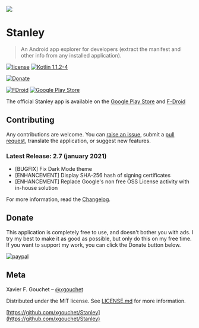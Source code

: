 ![](https://f-droid.org/repo/fr.xgouchet.packageexplorer/en-US/icon_eW2o5Gop8EXERg6pYjSfkTuhuYr1QIb4W0bApaECbKs=.png)

# Stanley


> An Android app explorer for developers (extract the manifest and other info from any installed application).

[![license](https://img.shields.io/github/license/mashape/apistatus.svg)](https://opensource.org/licenses/MIT)
[![Kotlin 1.1.2-4](https://img.shields.io/badge/Kotlin-1.3.0-blue.svg)](http://kotlinlang.org)

[![Donate](https://img.shields.io/badge/Donate-PayPal-green.svg)](https://paypal.me/xaviergouchet)

[![FDroid](https://img.shields.io/badge/Download-F--Droid-yellow.svg)](https://f-droid.org/app/fr.xgouchet.packageexplorer)
[![Google Play Store](https://img.shields.io/badge/Download-Google--Play--Store-yellow.svg)](https://play.google.com/store/apps/details?id=fr.xgouchet.packageexplorer)


The official Stanley app is available on the [Google Play Store](https://play.google.com/store/apps/details?id=fr.xgouchet.packageexplorer) and [F-Droid](https://f-droid.org/app/fr.xgouchet.packageexplorer)

## Contributing

Any contributions are welcome. You can [raise an issue](https://github.com/xgouchet/Stanley/issues/new), submit a [pull request](https://github.com/xgouchet/Stanley/pulls), translate the application, or suggest new features. 


### Latest Release: 2.7 (january 2021)

 - [BUGFIX] Fix Dark Mode theme
 - [ENHANCEMENT] Display SHA-256 hash of signing certificates
 - [ENHANCEMENT] Replace Google's non free OSS License activity with in-house solution

For more information, read the [Changelog](CHANGELOG.md).


## Donate

This application is completely free to use, and doesn't bother you with ads. I try my best to make it as good as possible, but only do this on my free time. If you want to support my work, you can click the Donate button below.

[![paypal](https://www.paypalobjects.com/en_US/i/btn/btn_donateCC_LG.gif)](https://paypal.me/xaviergouchet)


## Meta

Xavier F. Gouchet – [@xgouchet](https://twitter.com/xgouchet)

Distributed under the MIT license. See [LICENSE.md](LICENSE.md) for more information.

[https://github.com/xgouchet/Stanley](https://github.com/xgouchet/Stanley)
